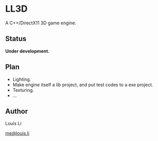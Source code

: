 # LL3D

  A C++/DirectX11 3D game engine.

## Status

  **Under development.**

## Plan

  * Lighting.
  * Make engine itself a lib project, and put test codes to a exe project.
  * Texturing.
  * ...

## Author

  Louis Li

  me@louis.li


